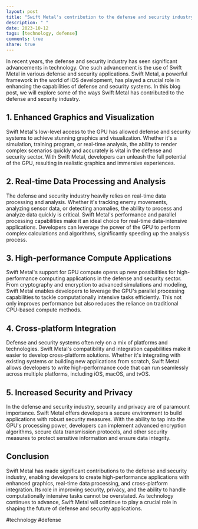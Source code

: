 ```yaml
---
layout: post
title: "Swift Metal's contribution to the defense and security industry"
description: " "
date: 2023-10-12
tags: [technology, defense]
comments: true
share: true
---
```


In recent years, the defense and security industry has seen significant advancements in technology. One such advancement is the use of Swift Metal in various defense and security applications. Swift Metal, a powerful framework in the world of iOS development, has played a crucial role in enhancing the capabilities of defense and security systems. In this blog post, we will explore some of the ways Swift Metal has contributed to the defense and security industry.

## 1. Enhanced Graphics and Visualization

Swift Metal's low-level access to the GPU has allowed defense and security systems to achieve stunning graphics and visualization. Whether it's a simulation, training program, or real-time analysis, the ability to render complex scenarios quickly and accurately is vital in the defense and security sector. With Swift Metal, developers can unleash the full potential of the GPU, resulting in realistic graphics and immersive experiences.

## 2. Real-time Data Processing and Analysis

The defense and security industry heavily relies on real-time data processing and analysis. Whether it's tracking enemy movements, analyzing sensor data, or detecting anomalies, the ability to process and analyze data quickly is critical. Swift Metal's performance and parallel processing capabilities make it an ideal choice for real-time data-intensive applications. Developers can leverage the power of the GPU to perform complex calculations and algorithms, significantly speeding up the analysis process.

## 3. High-performance Compute Applications

Swift Metal's support for GPU compute opens up new possibilities for high-performance computing applications in the defense and security sector. From cryptography and encryption to advanced simulations and modeling, Swift Metal enables developers to leverage the GPU's parallel processing capabilities to tackle computationally intensive tasks efficiently. This not only improves performance but also reduces the reliance on traditional CPU-based compute methods.

## 4. Cross-platform Integration

Defense and security systems often rely on a mix of platforms and technologies. Swift Metal's compatibility and integration capabilities make it easier to develop cross-platform solutions. Whether it's integrating with existing systems or building new applications from scratch, Swift Metal allows developers to write high-performance code that can run seamlessly across multiple platforms, including iOS, macOS, and tvOS.

## 5. Increased Security and Privacy

In the defense and security industry, security and privacy are of paramount importance. Swift Metal offers developers a secure environment to build applications with robust security measures. With the ability to tap into the GPU's processing power, developers can implement advanced encryption algorithms, secure data transmission protocols, and other security measures to protect sensitive information and ensure data integrity.

## Conclusion

Swift Metal has made significant contributions to the defense and security industry, enabling developers to create high-performance applications with enhanced graphics, real-time data processing, and cross-platform integration. Its role in improving security, privacy, and the ability to handle computationally intensive tasks cannot be overstated. As technology continues to advance, Swift Metal will continue to play a crucial role in shaping the future of defense and security applications.

\#technology \#defense